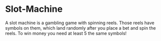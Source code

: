 # Slot-Machine
A slot machine is a gambling game with spinning reels. Those reels have symbols on them, which land randomly after you place a bet and spin the reels. To win money you need at least 5 the same symbols!
